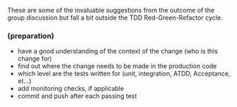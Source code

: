 These are some of the invaluable suggestions from the outcome of the group discussion but fall a bit outside the TDD Red-Green-Refactor cycle.

### (preparation)

- have a good understanding of the context of the change (who is this change for)
- find out where the change needs to be made in the production code
- which level are the tests written for (unit, integration, ATDD, Acceptance, et...)
- add monitoring checks, if applicable
- commit and push after each passing test
